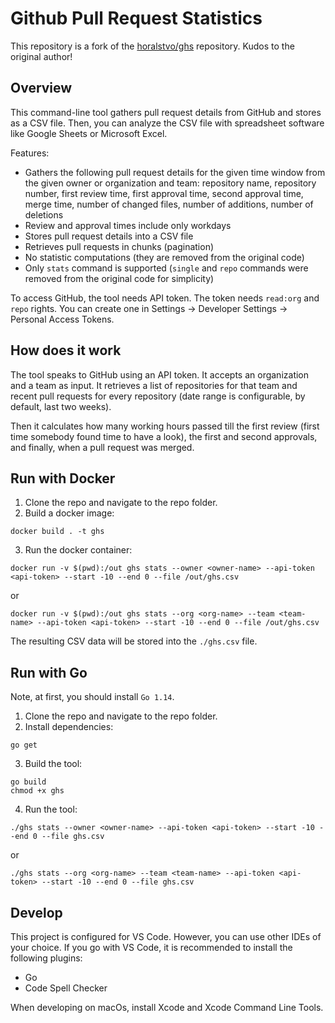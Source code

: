# Github Pull Request Statistics

This repository is a fork of the [horalstvo/ghs](https://github.com/horalstvo/ghs) repository. Kudos to the original author!

## Overview

This command-line tool gathers pull request details from GitHub and stores as a CSV file. Then, you can analyze the CSV file with spreadsheet software like Google Sheets or Microsoft Excel. 

Features: 
- Gathers the following pull request details for the given time window from the given owner or organization and team: repository name, repository number, first review time,  first approval time, second approval time, merge time, number of changed files, number of additions, number of deletions 
- Review and approval times include only workdays
- Stores pull request details into a CSV file
- Retrieves pull requests in chunks (pagination)
- No statistic computations (they are removed from the original code) 
-  Only `stats` command is supported (`single` and `repo` commands were removed from the original code for simplicity)

To access GitHub, the tool needs API token. The token needs `read:org` and `repo` rights. You can create one in Settings -> Developer Settings -> Personal Access Tokens.

## How does it work

The tool speaks to GitHub using an API token. It accepts an organization and a team as input. It retrieves a list of repositories for that team and recent pull requests for every repository (date range is configurable, by default, last two weeks).

Then it calculates how many working hours passed till the first review (first time somebody found time to have a look),  the first and second approvals, and finally, when a pull request was merged. 

## Run with Docker

1. Clone the repo and navigate to the repo folder. 
2. Build a docker image:
```
docker build . -t ghs
```
3. Run the docker container:
```
docker run -v $(pwd):/out ghs stats --owner <owner-name> --api-token <api-token> --start -10 --end 0 --file /out/ghs.csv
```
or
```
docker run -v $(pwd):/out ghs stats --org <org-name> --team <team-name> --api-token <api-token> --start -10 --end 0 --file /out/ghs.csv
```
The resulting CSV data will be stored into the `./ghs.csv` file.

## Run with Go

Note, at first, you should install `Go 1.14`. 

1. Clone the repo and navigate to the repo folder. 
2. Install dependencies: 
```
go get
```
3. Build the tool:
```
go build
chmod +x ghs
```
4. Run the tool:
```
./ghs stats --owner <owner-name> --api-token <api-token> --start -10 --end 0 --file ghs.csv
```
or 
```
./ghs stats --org <org-name> --team <team-name> --api-token <api-token> --start -10 --end 0 --file ghs.csv
```

## Develop

This project is configured for VS Code. However, you can use other IDEs of your choice. If you go with VS Code, it is recommended to install the following plugins: 
- Go
- Code Spell Checker

When developing on macOs, install Xcode and Xcode Command Line Tools. 

